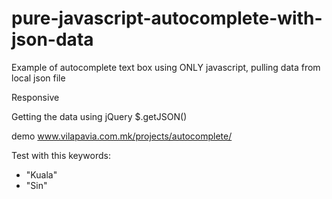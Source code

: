 # pure-javascript-autocomplete-with-json-data
Example of autocomplete text box using ONLY javascript, pulling data from local json file

Responsive

Getting the data using jQuery $.getJSON()

demo www.vilapavia.com.mk/projects/autocomplete/

Test with this keywords: 
 - "Kuala"
 - "Sin"
